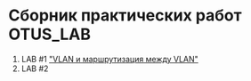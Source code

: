 # Сборник практических работ OTUS_LAB

1. LAB #1 ["VLAN и маршрутизация между VLAN"](https://github.com/Maksim693/OTUS_LAB/tree/main/Practical_LAB/LAB_1)
2. LAB #2
